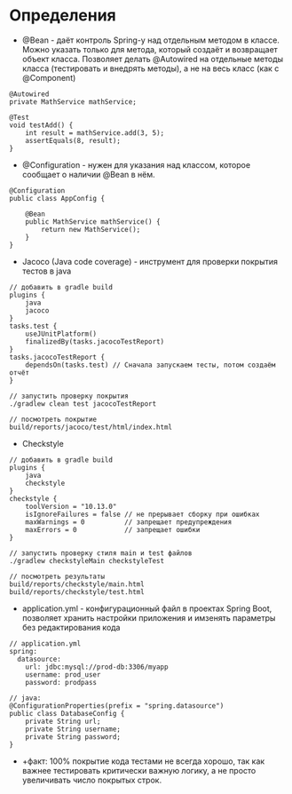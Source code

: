 # Определения

- @Bean - даёт контроль Spring-у над отдельным методом в классе. Можно указать только для метода, который создаёт и возвращает объект класса. Позволяет делать @Autowired на отдельные методы класса (тестировать и внедрять методы), а не на весь класс (как с @Component)

```
@Autowired
private MathService mathService;

@Test
void testAdd() {
    int result = mathService.add(3, 5);
    assertEquals(8, result);
}
```

- @Configuration - нужен для указания над классом, которое сообщает о наличии @Bean в нём.

```
@Configuration
public class AppConfig {

    @Bean
    public MathService mathService() {
        return new MathService();
    }
}
```

- Jacoco (Java сode сoverage) - инструмент для проверки покрытия тестов в java

```
// добавить в gradle build
plugins {
    java
    jacoco
}
tasks.test {
    useJUnitPlatform()
    finalizedBy(tasks.jacocoTestReport)
}
tasks.jacocoTestReport {
    dependsOn(tasks.test) // Сначала запускаем тесты, потом создаём отчёт
}

// запустить проверку покрытия
./gradlew clean test jacocoTestReport

// посмотреть покрытие
build/reports/jacoco/test/html/index.html
```


- Checkstyle

```
// добавить в gradle build
plugins {
    java
    checkstyle
}
checkstyle {
    toolVersion = "10.13.0"
    isIgnoreFailures = false // не прерывает сборку при ошибках
    maxWarnings = 0          // запрещает предупреждения
    maxErrors = 0            // запрещает ошибки
}

// запустить проверку стиля main и test файлов
./gradlew checkstyleMain checkstyleTest

// посмотреть результаты
build/reports/checkstyle/main.html 
build/reports/checkstyle/test.html 
```

- application.yml - конфигурационный файл в проектах Spring Boot, позволяет хранить настройки приложения и имзенять параметры без редактирования кода

```
// application.yml
spring:
  datasource:
    url: jdbc:mysql://prod-db:3306/myapp
    username: prod_user
    password: prodpass
    
// java:
@ConfigurationProperties(prefix = "spring.datasource")
public class DatabaseConfig {
    private String url;
    private String username;
    private String password;
}
```

- +факт: 100% покрытие кода тестами не всегда хорошо, так как важнее тестировать критически важную логику, а не просто увеличивать число покрытых строк.
